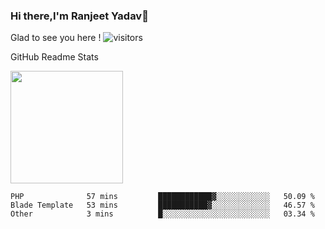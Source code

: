 ### Hi there,I'm Ranjeet Yadav👋

Glad to see you here ! ![visitors](https://visitor-badge.glitch.me/badge?page_id=${ranjeetproject}.${ranjeetproject.repo.id}) 

GitHub Readme Stats 

<img height="180em" src="https://github-readme-stats.vercel.app/api?username=ranjeetproject&show_icons=true&hide_border=true&&count_private=true&include_all_commits=true" />

<!--START_SECTION:waka-->
```text
PHP              57 mins         ████████████▓░░░░░░░░░░░░   50.09 % 
Blade Template   53 mins         ███████████▓░░░░░░░░░░░░░   46.57 % 
Other            3 mins          █░░░░░░░░░░░░░░░░░░░░░░░░   03.34 % 
```
<!--END_SECTION:waka-->
